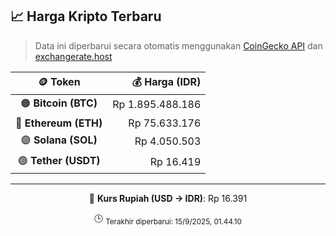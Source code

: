 

<!-- HARGA_KRIPTO -->
## 📈 Harga Kripto Terbaru

> Data ini diperbarui secara otomatis menggunakan [CoinGecko API](https://www.coingecko.com/) dan [exchangerate.host](https://exchangerate.host/)

<div align="center">

| 🪙 Token | 💰 Harga (IDR) |
|:------:|---------------:|
| 🟠 **Bitcoin (BTC)**   | Rp 1.895.488.186 |
| 🔵 **Ethereum (ETH)**  | Rp 75.633.176 |
| 🟣 **Solana (SOL)**    | Rp 4.050.503 |
| 🟢 **Tether (USDT)**   | Rp 16.419 |

---

💱 **Kurs Rupiah (USD → IDR)**: Rp 16.391

🕒 <sub>Terakhir diperbarui: 15/9/2025, 01.44.10</sub>

</div>
<!-- /HARGA_KRIPTO -->